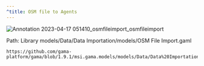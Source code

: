```yaml
---
^title: OSM file to Agents
---
```


![Annotation 2023-04-17 051410_osmfileimport_osmfileimport](https://user-images.githubusercontent.com/4437331/232370440-1fb49e4f-b7c1-4cb4-bbce-c800a3d9deac.png)

Path: Library models/Data/Data Importation/models/OSM File Import.gaml


```gaml reference
https://github.com/gama-platform/gama/blob/1.9.1/msi.gama.models/models/Data/Data%20Importation/models/OSM%20File%20Import.gaml
```
